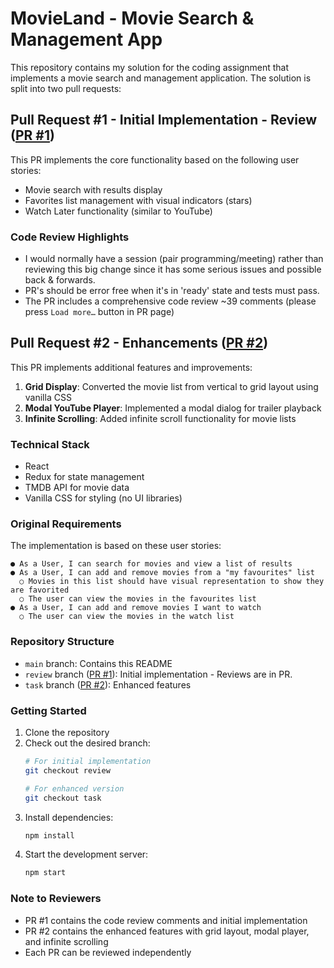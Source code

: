 # MovieLand - Movie Search & Management App

This repository contains my solution for the coding assignment that implements a movie search and management application. The solution is split into two pull requests:

## Pull Request #1 - Initial Implementation - Review ([PR #1](https://github.com/suchcodemuchwow/leo/pull/1))
This PR implements the core functionality based on the following user stories:
- Movie search with results display
- Favorites list management with visual indicators (stars)
- Watch Later functionality (similar to YouTube)

### Code Review Highlights
- I would normally have a session (pair programming/meeting) rather than reviewing this big change since it has some serious issues and possible back & forwards.
- PR's should be error free when it's in 'ready' state and tests must pass.
- The PR includes a comprehensive code review ~39 comments (please press `Load more…` button in PR page)

## Pull Request #2 - Enhancements ([PR #2](https://github.com/suchcodemuchwow/leo/pull/2))
This PR implements additional features and improvements:
1. **Grid Display**: Converted the movie list from vertical to grid layout using vanilla CSS
2. **Modal YouTube Player**: Implemented a modal dialog for trailer playback
3. **Infinite Scrolling**: Added infinite scroll functionality for movie lists

### Technical Stack
- React
- Redux for state management
- TMDB API for movie data
- Vanilla CSS for styling (no UI libraries)

### Original Requirements
The implementation is based on these user stories:
```text
● As a User, I can search for movies and view a list of results
● As a User, I can add and remove movies from a "my favourites" list
  ○ Movies in this list should have visual representation to show they are favorited
  ○ The user can view the movies in the favourites list
● As a User, I can add and remove movies I want to watch
  ○ The user can view the movies in the watch list
```

### Repository Structure
- `main` branch: Contains this README
- `review` branch ([PR #1](https://github.com/suchcodemuchwow/leo/pull/1)): Initial implementation - Reviews are in PR.
- `task` branch ([PR #2](https://github.com/suchcodemuchwow/leo/pull/2)): Enhanced features

### Getting Started
1. Clone the repository
2. Check out the desired branch:
   ```bash
   # For initial implementation
   git checkout review

   # For enhanced version
   git checkout task
   ```
3. Install dependencies:
   ```bash
   npm install
   ```
4. Start the development server:
   ```bash
   npm start
   ```

### Note to Reviewers
- PR #1 contains the code review comments and initial implementation
- PR #2 contains the enhanced features with grid layout, modal player, and infinite scrolling
- Each PR can be reviewed independently
